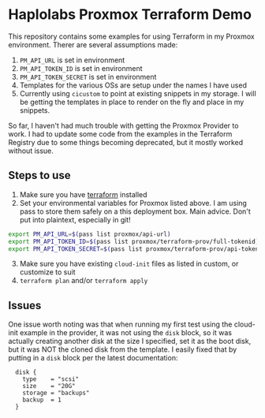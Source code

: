 # Haplolabs Proxmox Terraform Demo

This repository contains some examples for using Terraform in my Proxmox environment. Therer are several assumptions made:

1. `PM_API_URL` is set in environment
2. `PM_API_TOKEN_ID` is set in environment
3. `PM_API_TOKEN_SECRET` is set in environment
4. Templates for the various OSs are setup under the names I have used
5. Currently using `cicustom` to point at existing snippets in my storage. I will be getting the templates in place to render on the fly and place in my snippets.

So far, I haven't had much trouble with getting the Proxmox Provider to work. I had to update some code from the examples in the Terraform Registry due to some things becoming deprecated, but it mostly worked without issue.

## Steps to use

1. Make sure you have [terraform](https://releases.hashicorp.com/terraform) installed
2. Set your environmental variables for Proxmox listed above. I am using pass to store them safely on a this deployment box. Main advice. Don't put into plaintext, especially in git!

```bash
export PM_API_URL=$(pass list proxmox/api-url)
export PM_API_TOKEN_ID=$(pass list proxmox/terraform-prov/full-tokenid)
export PM_API_TOKEN_SECRET=$(pass list proxmox/terraform-prov/api-token)
```

3. Make sure you have existing `cloud-init` files as listed in custom, or customize to suit
4. `terraform plan` and/or `terraform apply`

## Issues

One issue worth noting was that when running my first test using the cloud-init example in the provider, it was not using the `disk` block, so it was actually creating another disk at the size I specified, set it as the boot disk, but it was NOT the cloned disk from the template. I easily fixed that by putting in a `disk` block per the latest documentation:

```hcl
  disk {
    type    = "scsi"
    size    = "20G"
    storage = "backups"
    backup  = 1
  }
```
